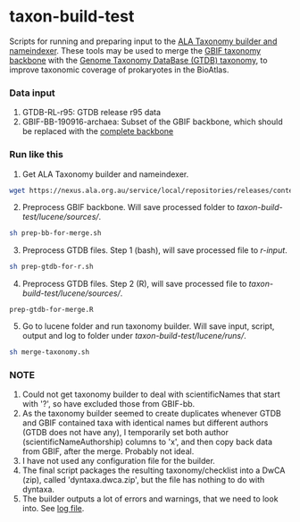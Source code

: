 # taxon-build-test
Scripts for running and preparing input to the [ALA Taxonomy builder and nameindexer](https://github.com/AtlasOfLivingAustralia/documentation/wiki/A-Guide-to-Getting-Names-into-the-ALA). These tools may be used to merge the [GBIF taxonomy backbone](https://www.gbif.org/dataset/d7dddbf4-2cf0-4f39-9b2a-bb099caae36c) with the [Genome Taxonomy DataBase (GTDB) taxonomy](https://gtdb.ecogenomic.org/about), to improve taxonomic coverage of prokaryotes in the BioAtlas. 
### Data input
1. GTDB-RL-r95: GTDB release r95 data
2. GBIF-BB-190916-archaea: Subset of the GBIF backbone, which should be replaced with the [complete backbone](https://hosted-datasets.gbif.org/datasets/backbone/backbone-current.zip)
### Run like this
1. Get ALA Taxonomy builder and nameindexer.
```bash
wget https://nexus.ala.org.au/service/local/repositories/releases/content/au/org/ala/ala-name-matching/3.4/ala-name-matching-3.4.jar
```
2. Preprocess GBIF backbone. Will save processed folder to *taxon-build-test/lucene/sources/*.
```bash
sh prep-bb-for-merge.sh
```
3. Preprocess GTDB files. Step 1 (bash), will save processed file to *r-input*.
```bash
sh prep-gtdb-for-r.sh
```
4. Preprocess GTDB files. Step 2 (R), will save processed file to *taxon-build-test/lucene/sources/*.
```
prep-gtdb-for-merge.R
```
5. Go to lucene folder and run taxonomy builder. Will save input, script, output and log to folder under *taxon-build-test/lucene/runs/*.
```bash
sh merge-taxonomy.sh
```
### NOTE
1. Could not get taxonomy builder to deal with scientificNames that start with '?', so have excluded those from GBIF-bb.
2. As the taxonomy builder seemed to create duplicates whenever GTDB and GBIF contained taxa with identical names but different authors (GTDB does not have any), I temporarily set both author (scientificNameAuthorship) columns to 'x', and then copy back data from GBIF, after the merge. Probably not ideal.
3. I have not used any configuration file for the builder.
4. The final script packages the resulting taxonomy/checklist into a DwCA (zip), called 'dyntaxa.dwca.zip', but the file has nothing to do with dyntaxa.
5. The builder outputs a lot of errors and warnings, that we need to look into. See [log file](https://github.com/biodiversitydata-se/taxon-build-test/blob/master/lucene/runs/201013-122115-gtdb-gbif-bb/run.log).
